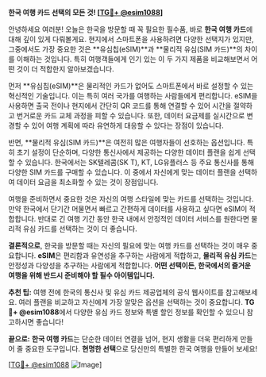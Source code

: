**한국 여행 카드 선택의 모든 것! [[TG💪+ @esim1088](https://t.me/s/esim1088)]**

안녕하세요 여러분! 오늘은 한국을 방문할 때 꼭 필요한 필수품, 바로 **한국 여행 카드**에 대해 깊이 있게 다뤄볼게요. 현지에서 스마트폰을 사용하려면 다양한 선택지가 있지만, 그중에서도 가장 중요한 것은 **유심칩(eSIM)**과 **물리적 유심(SIM 카드)**의 차이를 이해하는 것입니다. 특히 여행객들에게 인기 있는 이 두 가지 제품을 비교해보면서 어떤 것이 더 적합한지 알아보겠습니다.

먼저 **유심칩(eSIM)**은 물리적인 카드가 없어도 스마트폰에서 바로 설정할 수 있는 혁신적인 기술입니다. 이는 특히 여러 국가를 여행하는 사람들에게 편리합니다. eSIM을 사용하면 출국 전이나 현지에서 간단히 QR 코드를 통해 연결할 수 있어 시간을 절약하고 번거로운 카드 교체 과정을 피할 수 있습니다. 또한, 데이터 요금제를 실시간으로 변경할 수 있어 여행 계획에 따라 유연하게 대응할 수 있다는 장점이 있습니다.

반면, **물리적 유심(SIM 카드)**은 여전히 많은 여행자들이 선호하는 옵션입니다. 특히 초기 설정이 단순하며, 다양한 통신사에서 제공하는 다양한 데이터 플랜을 쉽게 선택할 수 있습니다. 한국에서는 SK텔레콤(SK T), KT, LG유플러스 등 주요 통신사를 통해 다양한 SIM 카드를 구매할 수 있습니다. 이 중에서 자신에게 맞는 데이터 플랜을 선택하여 데이터 요금을 최소화할 수 있는 것이 장점입니다.

여행을 준비하면서 중요한 것은 자신의 여행 스타일에 맞는 카드를 선택하는 것입니다. 만약 한국에서 단기간 머물면서 빠르고 간편하게 데이터를 사용하고 싶다면 eSIM이 적합합니다. 반대로 긴 여행 기간 동안 한국 내에서 안정적인 데이터 서비스를 원한다면 물리적 유심 카드를 선택하는 것이 더 좋습니다.

**결론적으로**, 한국을 방문할 때는 자신의 필요에 맞는 여행 카드를 선택하는 것이 매우 중요합니다. **eSIM**은 편리함과 유연성을 추구하는 사람에게 적합하고, **물리적 유심 카드**는 안정성과 다양성을 추구하는 사람에게 적합합니다. **어떤 선택이든, 한국에서의 즐거운 여행을 위해 반드시 준비해야 할 필수 아이템입니다.**

**추천 팁:** 여행 전에 한국의 통신사 및 유심 카드 제공업체의 공식 웹사이트를 참고해보세요. 여러 플랜을 비교하고 자신에게 가장 알맞은 옵션을 선택하는 것이 중요합니다. **TG💪+ @esim1088**에서 다양한 유심 카드 정보와 특별 할인 정보를 확인할 수 있으니 참고하시면 좋습니다!

**끝으로:** **한국 여행 카드**는 단순한 데이터 연결을 넘어, 현지 생활을 더욱 편리하게 만들어 줄 중요한 도구입니다. **현명한 선택**으로 당신만의 특별한 한국 여행을 만들어 보세요! 

[[TG💪+ @esim1088](https://t.me/s/esim1088) ![Image](https://i.postimg.cc/Y0z9fWf4/image.png)]